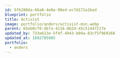 ```yaml
---
id: 5fb280da-66a0-4e0a-98ed-ec7d171a1bad
blueprint: portfolio
title: Activist
image: portfolio/anders/activist-min.webp
parent: 65eb0cf0-db7a-4116-8b2d-45c51447217e
updated_by: 733e613e-5f4f-4943-b04a-83cf5f969268
updated_at: 1692705985
portfolio:
  - anders
---
```

